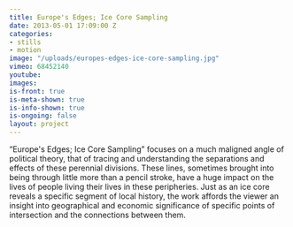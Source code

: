 ```yaml
---
title: Europe's Edges; Ice Core Sampling
date: 2013-05-01 17:09:00 Z
categories:
- stills
- motion
image: "/uploads/europes-edges-ice-core-sampling.jpg"
vimeo: 68452140
youtube: 
images: 
is-front: true
is-meta-shown: true
is-info-shown: true
is-ongoing: false
layout: project
---
```


“Europe's Edges; Ice Core Sampling” focuses on a much maligned angle of political theory, that of tracing and understanding the separations and effects of these perennial divisions. These lines, sometimes brought into being through little more than a pencil stroke, have a huge impact on the lives of people living their lives in these peripheries. Just as an ice core reveals a specific segment of local history, the work affords the viewer an insight into geographical and economic significance of specific points of intersection and the connections between them. 